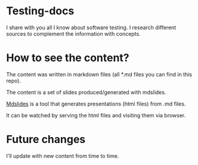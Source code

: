 # Testing-docs

I share with you all I know about software testing.
I research different sources to complement the information with concepts.

# How to see the content?

The content was written in markdown files (all *.md files you can find in this
repo).

The content is a set of slides produced/generated with mdslides.

[Mdslides](https://gitlab.com/da_doomer/markdown-slides) is a tool that generates presentations (html files) from .md files.

It can be watched by serving the html files and visiting them via browser.

# Future changes

I'll update with new content from time to time. 

